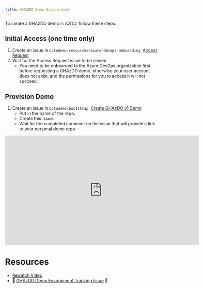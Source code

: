 ```yaml
---
title: GHAZDO Demo Environment
---
```



To create a GHAzDO demo in AzDO, follow these steps:

## Initial Access (one time only)
1. Create an issue in `octodemo-resources/azure-devops-onboarding`: [Access Request](https://github.com/octodemo-resources/azure-devops-onboarding/issues/new/choose) 
1. Wait for the Access Request issue to be closed 
   - You need to be onboarded to the Azure DevOps organization first before requesting a GHAzDO demo, otherwise your user account does not exist, and the permissions for you to access it will not succeed.

## Provision Demo

1. Create an issue in `octodemo/bootstrap`: [Create GHAzDO v1 Demo](https://github.com/octodemo/bootstrap/issues/new?assignees=octodemobot&labels=demo%2Ctemplate%2Ctmpl%3Aoctodemo-resources%2Ftmpl_ghazdo_v1&template=ghazdo_v1.yml&title=Demo+Creation+%3A%3A+ghazdo_v1)
   - Put in the name of the repo. 
   - Create this issue. 
   - Wait for the completed comment on the issue that will provide a link to your personal demo repo

<iframe width="640" height="360" src="https://github.rewatch.com/video/embed/dwluugxyq3ot9rm5" allowfullscreen frameborder="0"></iframe>

# Resources
- [Rewatch Video](https://github.rewatch.com/video/boh6moybkpk9nq3e-ghas-weekly-office-hour-march-22-2023?t=1350)
- 🚧 [GHAzDO Demo Environment Tracking Issue](https://github.com/github/field-security-specialists/issues/115) 🚧 
